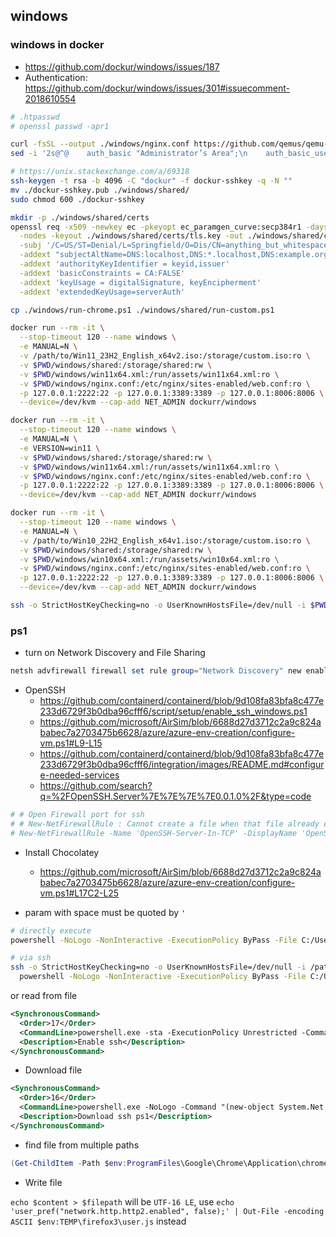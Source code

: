 ## windows

### windows in docker

- https://github.com/dockur/windows/issues/187
- Authentication: https://github.com/dockur/windows/issues/301#issuecomment-2018610554

```sh
# .htpasswd
# openssl passwd -apr1

curl -fsSL --output ./windows/nginx.conf https://github.com/qemus/qemu-docker/raw/master/web/nginx.conf
sed -i '2s@^@    auth_basic "Administrator’s Area";\n    auth_basic_user_file /storage/shared/.htpasswd;\n@' ./windows/nginx.conf

# https://unix.stackexchange.com/a/69318
ssh-keygen -t rsa -b 4096 -C "dockur" -f dockur-sshkey -q -N ""
mv ./dockur-sshkey.pub ./windows/shared/
sudo chmod 600 ./dockur-sshkey

mkdir -p ./windows/shared/certs
openssl req -x509 -newkey ec -pkeyopt ec_paramgen_curve:secp384r1 -days 3650 \
  -nodes -keyout ./windows/shared/certs/tls.key -out ./windows/shared/certs/tls.crt \
  -subj '/C=US/ST=Denial/L=Springfield/O=Dis/CN=anything_but_whitespace' \
  -addext "subjectAltName=DNS:localhost,DNS:*.localhost,DNS:example.org,IP:127.0.0.1,IP:172.17.0.1" \
  -addext 'authorityKeyIdentifier = keyid,issuer'                        \
  -addext 'basicConstraints = CA:FALSE'                                  \
  -addext 'keyUsage = digitalSignature, keyEncipherment'                 \
  -addext 'extendedKeyUsage=serverAuth'

cp ./windows/run-chrome.ps1 ./windows/shared/run-custom.ps1

docker run --rm -it \
  --stop-timeout 120 --name windows \
  -e MANUAL=N \
  -v /path/to/Win11_23H2_English_x64v2.iso:/storage/custom.iso:ro \
  -v $PWD/windows/shared:/storage/shared:rw \
  -v $PWD/windows/win11x64.xml:/run/assets/win11x64.xml:ro \
  -v $PWD/windows/nginx.conf:/etc/nginx/sites-enabled/web.conf:ro \
  -p 127.0.0.1:2222:22 -p 127.0.0.1:3389:3389 -p 127.0.0.1:8006:8006 \
  --device=/dev/kvm --cap-add NET_ADMIN dockurr/windows

docker run --rm -it \
  --stop-timeout 120 --name windows \
  -e MANUAL=N \
  -e VERSION=win11 \
  -v $PWD/windows/shared:/storage/shared:rw \
  -v $PWD/windows/win11x64.xml:/run/assets/win11x64.xml:ro \
  -v $PWD/windows/nginx.conf:/etc/nginx/sites-enabled/web.conf:ro \
  -p 127.0.0.1:2222:22 -p 127.0.0.1:3389:3389 -p 127.0.0.1:8006:8006 \
  --device=/dev/kvm --cap-add NET_ADMIN dockurr/windows

docker run --rm -it \
  --stop-timeout 120 --name windows \
  -e MANUAL=N \
  -v /path/to/Win10_22H2_English_x64v1.iso:/storage/custom.iso:ro \
  -v $PWD/windows/shared:/storage/shared:rw \
  -v $PWD/windows/win10x64.xml:/run/assets/win10x64.xml:ro \
  -v $PWD/windows/nginx.conf:/etc/nginx/sites-enabled/web.conf:ro \
  -p 127.0.0.1:2222:22 -p 127.0.0.1:3389:3389 -p 127.0.0.1:8006:8006 \
  --device=/dev/kvm --cap-add NET_ADMIN dockurr/windows

ssh -o StrictHostKeyChecking=no -o UserKnownHostsFile=/dev/null -i $PWD/dockur-sshkey docker@127.0.0.1 -p 2222 ls
```

### ps1

- turn on Network Discovery and File Sharing

```ps1
netsh advfirewall firewall set rule group="Network Discovery" new enable=Yes
```

- OpenSSH
  - https://github.com/containerd/containerd/blob/9d108fa83bfa8c477e233d6729f3b0dba96cfff6/script/setup/enable_ssh_windows.ps1
  - https://github.com/microsoft/AirSim/blob/6688d27d3712c2a9c824ababec7a2703475b6628/azure/azure-env-creation/configure-vm.ps1#L9-L15
  - https://github.com/containerd/containerd/blob/9d108fa83bfa8c477e233d6729f3b0dba96cfff6/integration/images/README.md#configure-needed-services
  - https://github.com/search?q=%2FOpenSSH.Server%7E%7E%7E%7E0.0.1.0%2F&type=code

```ps1
# # Open Firewall port for ssh
# # New-NetFirewallRule : Cannot create a file when that file already exists.
# New-NetFirewallRule -Name 'OpenSSH-Server-In-TCP' -DisplayName 'OpenSSH Server (sshd)' -Enabled True -Direction Inbound -Protocol TCP -Action Allow -LocalPort 22
```

- Install Chocolatey

  - https://github.com/microsoft/AirSim/blob/6688d27d3712c2a9c824ababec7a2703475b6628/azure/azure-env-creation/configure-vm.ps1#L17C2-L25

- param with space must be quoted by `'`

```sh
# directly execute
powershell -NoLogo -NonInteractive -ExecutionPolicy ByPass -File C:/Users/Docker/Downloads/enable_ssh_windows.ps1 -SSHPublicKey '123 456'

# via ssh
ssh -o StrictHostKeyChecking=no -o UserKnownHostsFile=/dev/null -i /path/to/sshkey docker@127.0.0.1 -p 2222 \
  powershell -NoLogo -NonInteractive -ExecutionPolicy ByPass -File C:/Users/Docker/Downloads/enable_ssh_windows.ps1 -SSHPublicKey "'123 456'"
```

or read from file

```xml
<SynchronousCommand>
  <Order>17</Order>
  <CommandLine>powershell.exe -sta -ExecutionPolicy Unrestricted -Command "C:\Users\Docker\Downloads\enable_ssh_windows.ps1 -SSHPublicKey (cat \\host.lan\Data\dockur.pub) *> C:\output-17.log"</CommandLine>
  <Description>Enable ssh</Description>
</SynchronousCommand>
```

- Download file

```xml
<SynchronousCommand>
  <Order>16</Order>
  <CommandLine>powershell.exe -NoLogo -Command "(new-object System.Net.WebClient).DownloadFile('https://raw.githubusercontent.com/containerd/containerd/9d108fa83bfa8c477e233d6729f3b0dba96cfff6/script/setup/enable_ssh_windows.ps1', 'C:\Users\Docker\Downloads\enable_ssh_windows.ps1')"</CommandLine>
  <Description>Download ssh ps1</Description>
</SynchronousCommand>
```

- find file from multiple paths

```ps1
(Get-ChildItem -Path $env:ProgramFiles\Google\Chrome\Application\chrome.exe,$env:LOCALAPPDATA\Google\Chrome\Application\chrome.exe -Filter chrome.exe -Recurse -ErrorAction SilentlyContinue -Force).FullName
```

- Write file

`echo $content > $filepath` will be `UTF-16 LE`, use `echo 'user_pref("network.http.http2.enabled", false);' | Out-File -encoding ASCII $env:TEMP\firefox3\user.js` instead
